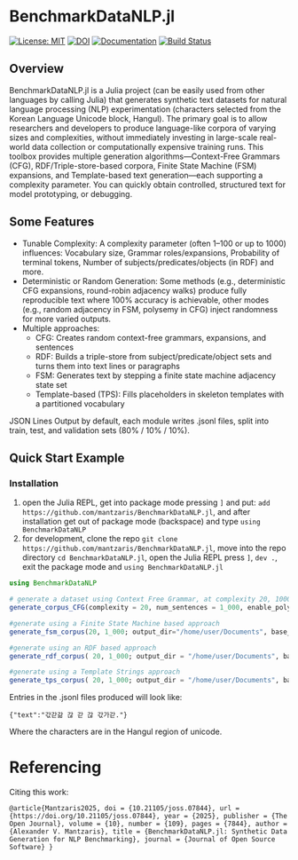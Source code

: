 # BenchmarkDataNLP.jl

[![License: MIT](https://img.shields.io/badge/License-MIT-green.svg)](LICENSE) 
[![DOI](https://joss.theoj.org/papers/10.21105/joss.07844/status.svg)](https://doi.org/10.21105/joss.07844)
[![Documentation](https://img.shields.io/badge/docs-stable-blue.svg)](https://mantzaris.github.io/BenchmarkDataNLP.jl/) 
[![Build Status](https://github.com/mantzaris/BenchmarkDataNLP.jl/actions/workflows/ci.yml/badge.svg?branch=main)](https://github.com/mantzaris/BenchmarkDataNLP.jl/actions)

## Overview

BenchmarkDataNLP.jl is a Julia project (can be easily used from other languages by calling Julia) that generates synthetic text datasets for natural language processing (NLP) experimentation (characters selected from the Korean Language Unicode block, Hangul). The primary goal is to allow researchers and developers to produce language-like corpora of varying sizes and complexities, without immediately investing in large-scale real-world data collection or computationally expensive training runs.
This toolbox provides multiple generation algorithms—Context-Free Grammars (CFG), RDF/Triple-store-based corpora, Finite State Machine (FSM) expansions, and Template-based text generation—each supporting a complexity parameter. You can quickly obtain controlled, structured text for model prototyping, or debugging.

## Some Features

- Tunable Complexity: A complexity parameter (often 1–100 or up to 1000) influences: Vocabulary size, Grammar roles/expansions, Probability of terminal tokens, Number of subjects/predicates/objects (in RDF) and more.
- Deterministic or Random Generation: Some methods (e.g., deterministic CFG expansions, round-robin adjacency walks) produce fully reproducible text where 100% accuracy is achievable, other modes (e.g., random adjacency in FSM, polysemy in CFG) inject randomness for more varied outputs.
- Multiple approaches:
    - CFG: Creates random context-free grammars, expansions, and sentences
    - RDF: Builds a triple-store from subject/predicate/object sets and turns them into text lines or paragraphs
    - FSM: Generates text by stepping a finite state machine adjacency state set
    - Template-based (TPS): Fills placeholders in skeleton templates with a partitioned vocabulary

JSON Lines Output by default, each module writes .jsonl files, split into train, test, and validation sets (80% / 10% / 10%).

## Quick Start Example

### Installation

1. open the Julia REPL, get into package mode pressing `]` and put: `add https://github.com/mantzaris/BenchmarkDataNLP.jl`, and after installation get out of package mode (backspace) and type `using BenchmarkDataNLP`
2. for development, clone the repo `git clone https://github.com/mantzaris/BenchmarkDataNLP.jl`, move into the repo directory `cd BenchmarkDataNLP.jl`, open the Julia REPL press `]`, `dev .`, exit the package mode and `using BenchmarkDataNLP.jl`

```julia
using BenchmarkDataNLP

# generate a dataset using Context Free Grammar, at complexity 20, 1000 sentences (800 lines in training, 100 testing, 100 validation) at the path you choose the files to be generated, eg. "/home/user/Documents"
generate_corpus_CFG(complexity = 20, num_sentences = 1_000, enable_polysemy = false, output_dir = "/home/user/Documents", base_filename = "MyDataset")

#generate using a Finite State Machine based approach
generate_fsm_corpus(20, 1_000; output_dir="/home/user/Documents", base_name="MyFSM", use_context=true, random_adjacency=true, max_length=12)

#generate using an RDF based approach
generate_rdf_corpus( 20, 1_000; output_dir = "/home/user/Documents", base_name = "MyRDF", filler_ratio = 0.2, max_filler = 2, use_context = true)

#generate using a Template Strings approach
generate_tps_corpus( 20, 1_000; output_dir = "/home/user/Documents", base_name = "TemplatedTest", n_templates = 5, max_placeholders_in_template = 4, deterministic = false)
```

Entries in the .jsonl files produced will look like:

```
{"text":"갃갇갊 갆 갇 갆 갃가갇."}
```

Where the characters are in the Hangul region of unicode.

# Referencing

Citing this work:

```
@article{Mantzaris2025, doi = {10.21105/joss.07844}, url = {https://doi.org/10.21105/joss.07844}, year = {2025}, publisher = {The Open Journal}, volume = {10}, number = {109}, pages = {7844}, author = {Alexander V. Mantzaris}, title = {BenchmarkDataNLP.jl: Synthetic Data Generation for NLP Benchmarking}, journal = {Journal of Open Source Software} } 
```